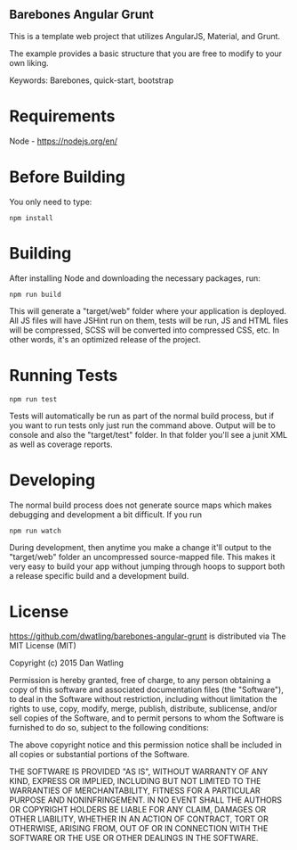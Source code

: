 ## Barebones Angular Grunt ##

This is a template web project that utilizes AngularJS, Material, and Grunt.

The example provides a basic structure that you are free to modify to your own liking.

Keywords: Barebones, quick-start, bootstrap

# Requirements

Node - https://nodejs.org/en/

# Before Building

You only need to type:

    npm install

# Building

After installing Node and downloading the necessary packages, run:

    npm run build

This will generate a "target/web" folder where your application is deployed. All JS files will have JSHint run on them, tests will be run, JS and HTML files will be compressed, SCSS will be converted into compressed CSS, etc. In other words, it's an optimized release of the project.

# Running Tests

    npm run test

Tests will automatically be run as part of the normal build process, but if you want to run tests only just run the command above. Output will be to console and also the "target/test" folder. In that folder you'll see a junit XML as well as coverage reports.

# Developing

The normal build process does not generate source maps which makes debugging and development a bit difficult. If you run

    npm run watch

During development, then anytime you make a change it'll output to the "target/web" folder an uncompressed source-mapped file. This makes it very easy to build your app without jumping through hoops to support both a release specific build and a development build.

# License

https://github.com/dwatling/barebones-angular-grunt is distributed via The MIT License (MIT)

Copyright (c) 2015 Dan Watling

Permission is hereby granted, free of charge, to any person obtaining a copy
of this software and associated documentation files (the "Software"), to deal
in the Software without restriction, including without limitation the rights
to use, copy, modify, merge, publish, distribute, sublicense, and/or sell
copies of the Software, and to permit persons to whom the Software is
furnished to do so, subject to the following conditions:

The above copyright notice and this permission notice shall be included in
all copies or substantial portions of the Software.

THE SOFTWARE IS PROVIDED "AS IS", WITHOUT WARRANTY OF ANY KIND, EXPRESS OR
IMPLIED, INCLUDING BUT NOT LIMITED TO THE WARRANTIES OF MERCHANTABILITY,
FITNESS FOR A PARTICULAR PURPOSE AND NONINFRINGEMENT. IN NO EVENT SHALL THE
AUTHORS OR COPYRIGHT HOLDERS BE LIABLE FOR ANY CLAIM, DAMAGES OR OTHER
LIABILITY, WHETHER IN AN ACTION OF CONTRACT, TORT OR OTHERWISE, ARISING FROM,
OUT OF OR IN CONNECTION WITH THE SOFTWARE OR THE USE OR OTHER DEALINGS IN
THE SOFTWARE.
